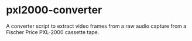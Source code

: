 # pxl2000-converter
A converter script to extract video frames from a raw audio capture from a Fischer Price PXL-2000 cassette tape.

